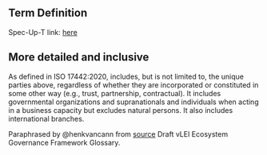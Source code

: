 ## Term Definition

Spec-Up-T link: <a href='https://weboftrust.github.io/WOT-terms/docs/glossary/legal-entity'>here</a>

## More detailed and inclusive
As defined in ISO 17442:2020, includes, but is not limited to, the unique parties above, regardless of whether they are incorporated or constituted in some other way (e.g., trust, partnership, contractual). It includes governmental organizations and supranationals and individuals when acting in a business capacity but excludes natural persons. It also includes international branches.

Paraphrased by @henkvancann from [source](https://www.gleif.org/vlei/introducing-the-vlei-ecosystem-governance-framework/2022-02-07_verifiable-lei-vlei-ecosystem-governance-framework-glossary-draft-publication_v0.9-draft.pdf) Draft vLEI Ecosystem Governance Framework Glossary.
